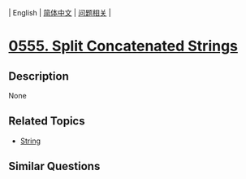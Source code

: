 
| English | [简体中文](README.md) | [问题相关](QUESTION.md) |
# [0555. Split Concatenated Strings](https://leetcode-cn.com/problems/split-concatenated-strings/)
## Description
None
## Related Topics
- [String](https://leetcode-cn.com/tag/string)
## Similar Questions

